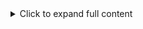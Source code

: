 <details> <summary>Click to expand full content</summary>

# 📚 Learning Management System (LMS)

A cross-platform Learning Management System built using **React Native** for the frontend and **Supabase** for the backend. This app supports role-based access (Admin, Student, Teacher), course management, assignments, attendance tracking, grading, notifications, and more.

---

## 📁 Project Structure

LMS-App/
├── apps/
│ ├── mobile/ # React Native frontend app
│ │ ├── src/
│ │ │ ├── components/ # Reusable UI components
│ │ │ ├── screens/ # Page views for each role (Admin, Student, Teacher)
│ │ │ ├── navigation/ # React Navigation logic
│ │ │ ├── services/ # API handlers to Supabase
│ │ │ ├── context/ # Global app context (Auth, User, Theme)
│ │ │ ├── hooks/ # Custom hooks (e.g., useAuth, useAttendance)
│ │ │ ├── assets/ # Images, icons, fonts
│ │ │ └── utils/ # Formatters, validators, helpers
│ │ └── App.tsx # Main entry point
│ └── functions/ # Firebase or Supabase triggers (notifications)
│ └── sendNotification.ts
├── backend/
│ ├── supabase/
│ │ ├── migrations/ # SQL migrations (auth, courses, users, etc.)
│ │ ├── seed/ # Seed scripts
│ │ ├── schemas/
│ │ │ ├── users.sql
│ │ │ ├── courses.sql
│ │ │ ├── lessons.sql
│ │ │ ├── assignments.sql
│ │ │ ├── submissions.sql
│ │ │ ├── grades.sql
│ │ │ ├── attendance.sql
│ │ │ └── institutions.sql
│ │ └── roles_policy.sql # Role-based access control policies
│ └── storage_rules.sql # Supabase storage (files, validations)
├── docs/
│ ├── roadmap.md # Weekly breakdown
│ ├── architecture.md # System design & flow
│ ├── api_reference.md # API endpoints + Supabase function calls
│ ├── roles.md # Role-based features & access
│ ├── onboarding.md # Setup instructions for devs
│ └── demo_plan.md # Final presentation/demo checklist
├── tests/
│ ├── unit/ # Unit tests for utilities/services
│ ├── integration/ # E2E flow (login, enroll, submit)
│ └── qa/ # Scripts and scenarios for QA testers
├── .env.example # Template for environment variables
├── .gitignore
├── README.md # Overview, setup, and contribution guide
├── package.json
└── LICENSE


